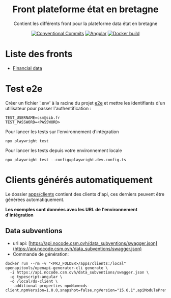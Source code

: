 <h1 align="center" style="border-bottom: none">
    <div>
        Front plateforme état en bretagne
    </div>
</h1>

<p align="center">
    Contient les différents front pour la plateforme data état en bretagne<br/>
</p>

<div align="center">
 
[![Conventional Commits](https://img.shields.io/badge/Conventional%20Commits-1.0.0-green.svg)](https://conventionalcommits.org)
[![Angular](https://img.shields.io/badge/angular-14-blue)](https://angular.io/)
[![Docker build](https://img.shields.io/badge/docker-automated-informational)](https://docs.docker.com/compose/)

</div>


# Liste des fronts

* [Financial data](./apps/financial-data/README.md)

# Test e2e

Créer un fichier '.env' à la racine du projet [e2e](./e2e) et mettre les identifiants d'un utilisateur pour passer l'authentification :  

```
TEST_USERNAME=csm@sib.fr
TEST_PASSWORD=<PASSWORD>
```

Pour lancer les tests sur l'environnement d'intégration
```
npx playwright test
```

Pour lancer les tests depuis votre environnement locale
```
npx playwright test --config=playwright.dev.config.ts
```

# Clients générés automatiquement

Le dossier [apps/clients](./apps/clients/) contient des clients d'api, ces derniers peuvent être générées automatiquement.

**Les exemples sont données avec les URL de l'environnement d'intégration**

## Data subventions

 - url api: [https://api.nocode.csm.ovh/data_subventions/swagger.json](https://api.nocode.csm.ovh/data_subventions/swagger.json)
 - Commande de génération:
```
docker run --rm -v "<PRJ_FOLDER>/apps/clients:/local" openapitools/openapi-generator-cli generate \        
  -i https://api.nocode.csm.ovh/data_subventions/swagger.json \
  -g typescript-angular \
  -o /local/ds-client \
  --additional-properties npmName=ds-client,npmVersion=1.0.0,snapshot=false,ngVersion="15.0.1",apiModulePrefix=ds,configurationPrefix=ds
```